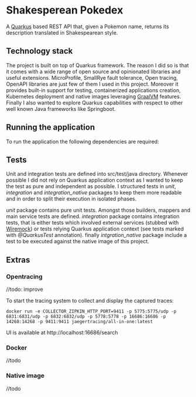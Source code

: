 # Shakesperean Pokedex

A [Quarkus](https://quarkus.io/) based REST API that, given a Pokemon name, returns its description translated in
 Shakespearean style.

## Technology stack
The project is built on top of Quarkus framework. The reason I did so is that it comes with a wide range of open source
and opinionated libraries and useful extensions. MicroProfile, SmallRye fault tolerance, Open tracing, OpenAPI libraries
are just few of them I used in this project.
Moreover it provides built-in support for testing, containerized applications creation, Kubernetes deployment and native 
images leveraging [GraalVM](https://www.graalvm.org/) features.
Finally I also wanted to explore Quarkus capabilities with respect to other well known Java frameworks like Springboot.

## Running the application
To run the application the following dependencies are required:

## Tests
Unit and integration tests are defined into src/test/java directory. Whenever possible I did not rely on Quarkus application
context as I wanted to keep the test as pure and independent as possible. I structured tests in *unit*, *integration* and 
*integration_native* packages to keep them more readable and in order to split their execution in isolated phases.

*unit* package contains pure unit tests. Amongst those builders, mappers and main service tests are defined.
*integration* package contains integration tests, that is either tests which involved external services (stubbed with [Wiremock](http://wiremock.org/))
or tests relying Quarkus application context (see tests marked with _@QuarkusTest_ annotation).
finally *intgration_native* package include a test to be executed against the native image of this project.

## Extras
### Opentracing
//todo: improve

To start the tracing system to collect and display the captured traces:

`docker run -e COLLECTOR_ZIPKIN_HTTP_PORT=9411 -p 5775:5775/udp -p 6831:6831/udp -p 6832:6832/udp -p 5778:5778 -p 16686:16686 -p 14268:14268 -p 9411:9411 jaegertracing/all-in-one:latest`

UI is available at http://localhost:16686/search

### Docker
//todo

### Native image
//todo
